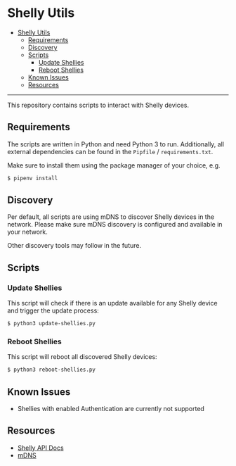 # Shelly Utils

- [Shelly Utils](#shelly-utils)
  - [Requirements](#requirements)
  - [Discovery](#discovery)
  - [Scripts](#scripts)
    - [Update Shellies](#update-shellies)
    - [Reboot Shellies](#reboot-shellies)
  - [Known Issues](#known-issues)
  - [Resources](#resources)

---

This repository contains scripts to interact with Shelly devices.

## Requirements

The scripts are written in Python and need Python 3 to run. Additionally, all external dependencies can be found
in the `Pipfile` / `requirements.txt`.

Make sure to install them using the package manager of your choice, e.g.

```sh
$ pipenv install
```

## Discovery

Per default, all scripts are using mDNS to discover Shelly devices in the network. Please make sure mDNS discovery is
configured and available in your network.

Other discovery tools may follow in the future.

## Scripts

### Update Shellies

This script will check if there is an update available for any Shelly device and trigger the update process:

```sh
$ python3 update-shellies.py
```

### Reboot Shellies

This script will reboot all discovered Shelly devices:

```sh
$ python3 reboot-shellies.py
```

## Known Issues

- Shellies with enabled Authentication are currently not supported

## Resources

- [Shelly API Docs](https://shelly-api-docs.shelly.cloud/)
- [mDNS](https://en.wikipedia.org/wiki/Multicast_DNS)
